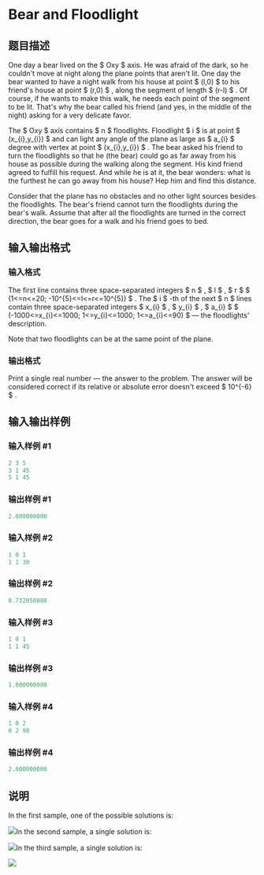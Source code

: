 # Bear and Floodlight

## 题目描述

One day a bear lived on the $ Oxy $ axis. He was afraid of the dark, so he couldn't move at night along the plane points that aren't lit. One day the bear wanted to have a night walk from his house at point $ (l,0) $ to his friend's house at point $ (r,0) $ , along the segment of length $ (r-l) $ . Of course, if he wants to make this walk, he needs each point of the segment to be lit. That's why the bear called his friend (and yes, in the middle of the night) asking for a very delicate favor.

The $ Oxy $ axis contains $ n $ floodlights. Floodlight $ i $ is at point $ (x_{i},y_{i}) $ and can light any angle of the plane as large as $ a_{i} $ degree with vertex at point $ (x_{i},y_{i}) $ . The bear asked his friend to turn the floodlights so that he (the bear) could go as far away from his house as possible during the walking along the segment. His kind friend agreed to fulfill his request. And while he is at it, the bear wonders: what is the furthest he can go away from his house? Hep him and find this distance.

Consider that the plane has no obstacles and no other light sources besides the floodlights. The bear's friend cannot turn the floodlights during the bear's walk. Assume that after all the floodlights are turned in the correct direction, the bear goes for a walk and his friend goes to bed.

## 输入输出格式

### 输入格式

The first line contains three space-separated integers $ n $ , $ l $ , $ r $ $ (1<=n<=20; -10^{5}<=l<=r<=10^{5}) $ . The $ i $ -th of the next $ n $ lines contain three space-separated integers $ x_{i} $ , $ y_{i} $ , $ a_{i} $ $ (-1000<=x_{i}<=1000; 1<=y_{i}<=1000; 1<=a_{i}<=90) $ — the floodlights' description.

Note that two floodlights can be at the same point of the plane.

### 输出格式

Print a single real number — the answer to the problem. The answer will be considered correct if its relative or absolute error doesn't exceed $ 10^{-6} $ .

## 输入输出样例

### 输入样例 #1

```cpp
2 3 5
3 1 45
5 1 45

```
### 输出样例 #1

```cpp
2.000000000

```
### 输入样例 #2

```cpp
1 0 1
1 1 30

```
### 输出样例 #2

```cpp
0.732050808

```
### 输入样例 #3

```cpp
1 0 1
1 1 45

```
### 输出样例 #3

```cpp
1.000000000

```
### 输入样例 #4

```cpp
1 0 2
0 2 90

```
### 输出样例 #4

```cpp
2.000000000

```
## 说明

In the first sample, one of the possible solutions is:

![](https://cdn.luogu.com.cn/upload/vjudge_pic/CF385D/70cd74581588ecc939447891194dd426bcc1962c.png)In the second sample, a single solution is:

![](https://cdn.luogu.com.cn/upload/vjudge_pic/CF385D/6d28a59da2dde7e6425608e1f0cdf10b62cece79.png)In the third sample, a single solution is:

![](https://cdn.luogu.com.cn/upload/vjudge_pic/CF385D/10b4dd48817911ff77f858eb6a9fd18802c09260.png)

